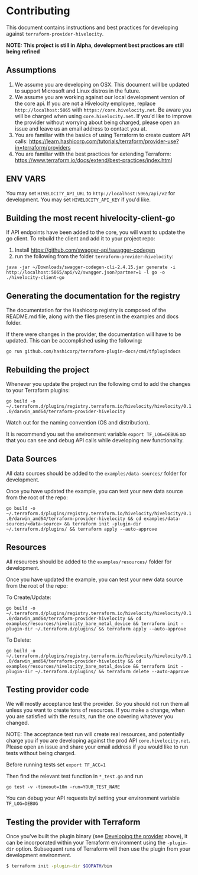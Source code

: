# Contributing

This document contains instructions and best practices for developing against `terraform-provider-hivelocity`.

**NOTE: This project is still in Alpha, development best practices are still being refined**

## Assumptions

1. We assume you are developing on OSX.  This document will be updated to support Microsoft and Linux distros in the future.
2. We assume you are working against our local development version of the core api.  If you are not a Hivelocity employee, replace `http://localhost:5065` with `https://core.hivelocity.net`. Be aware you will be charged when using `core.hivelocity.net`. If you'd like to improve the provider without worrying about being charged, please open an issue and leave us an email address to contact you at. 
3. You are familiar with the basics of using Terraform to create custom API calls: https://learn.hashicorp.com/tutorials/terraform/provider-use?in=terraform/providers
4. You are familiar with the best practices for extending Terraform: https://www.terraform.io/docs/extend/best-practices/index.html

## ENV VARS

You may set `HIVELOCITY_API_URL` to `http://localhost:5065/api/v2` for development.
You may set `HIVELOCITY_API_KEY` if you'd like.

## Building the most recent hivelocity-client-go

If API endpoints have been added to the core, you will want to update the go client.
To rebuild the client and add it to your project repo:

1. Install https://github.com/swagger-api/swagger-codegen
2. run the following from the folder `terraform-provider-hivelocity`:

`java -jar ~/Downloads/swagger-codegen-cli-2.4.15.jar generate -i http://localhost:5065/api/v2/swagger.json?partner=1 -l go -o ./hivelocity-client-go`

## Generating the documentation for the registry

The documentation for the Hashicorp registry is composed of the README.md file, along with the files present in the examples and docs folder.

If there were changes in the provider, the documentation will have to be updated. This can be accomplished using the following:

`go run github.com/hashicorp/terraform-plugin-docs/cmd/tfplugindocs`

## Rebuilding the project

Whenever you update the project run the following cmd to add the changes to your Terraform plugins:

`go build -o ~/.terraform.d/plugins/registry.terraform.io/hivelocity/hivelocity/0.1.0/darwin_amd64/terraform-provider-hivelocity`

Watch out for the naming convention (OS and distribution).

It is recommend you set the environment variable `export TF_LOG=DEBUG` so that you can see and debug API calls while developing new functionality.

## Data Sources

All data sources should be added to the `examples/data-sources/` folder for development.

Once you have updated the example, you can test your new data source from the root of the repo:

`go build -o ~/.terraform.d/plugins/registry.terraform.io/hivelocity/hivelocity/0.1.0/darwin_amd64/terraform-provider-hivelocity && cd examples/data-sources/<data-source> && terraform init -plugin-dir ~/.terraform.d/plugins/ && terraform apply --auto-approve`

## Resources

All resources should be added to the `examples/resources/` folder for development.

Once you have updated the example, you can test your new data source from the root of the repo:

To Create/Update:

`go build -o ~/.terraform.d/plugins/registry.terraform.io/hivelocity/hivelocity/0.1.0/darwin_amd64/terraform-provider-hivelocity && cd examples/resources/hivelocity_bare_metal_device && terraform init -plugin-dir ~/.terraform.d/plugins/ && terraform apply --auto-approve`

To Delete:

`go build -o ~/.terraform.d/plugins/registry.terraform.io/hivelocity/hivelocity/0.1.0/darwin_amd64/terraform-provider-hivelocity && cd examples/resources/hivelocity_bare_metal_device && terraform init -plugin-dir ~/.terraform.d/plugins/ && terraform delete --auto-approve`

Testing provider code
---------------------------

We will mostly acceptance test the provider. So you should not run them all unless you want to create tons of resources.
If you make a change, when you are satisfied with the results, run the one covering whatever you changed.

NOTE: The acceptance test run will create real resources, and potentially charge you if you are developing against the prod API `core.hivelocity.net`.
Please open an issue and share your email address if you would like to run tests without being charged.

Before running tests set `export TF_ACC=1`

Then find the relevant test function in `*_test.go` and run 

`go test -v -timeout=10m -run=YOUR_TEST_NAME`

You can debug your API requests byl setting your environment variable `TF_LOG=DEBUG`

Testing the provider with Terraform
---------------------------------------

Once you've built the plugin binary (see [Developing the provider](#developing-the-provider) above), it can be incorporated within your Terraform environment using the `-plugin-dir` option. Subsequent runs of Terraform will then use the plugin from your development environment.

```sh
$ terraform init -plugin-dir $GOPATH/bin
```

